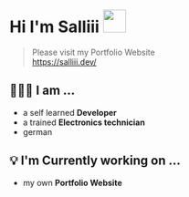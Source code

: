 # Hi I'm Salliii  <img src="https://media.giphy.com/media/hvRJCLFzcasrR4ia7z/giphy.gif" width="40px">

> Please visit my Portfolio Website <br>
> https://salliii.dev/

## 👨🏻‍💻 I am ...
   * a self learned **Developer**
   * a trained **Electronics technician**
   * german

## 💡 I'm Currently working on ...
   * my own **Portfolio Website**
